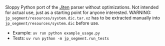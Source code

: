 Sloppy Python port of the [Jiten](https://github.com/Sirush/Jiten) parser without optimizations.
Not intended for actual use, just as a starting point for anyone interested.
WARNING: `jp_segment/resources/system.dic.tar.xz` has to be extracted manually into `jp_segment/resources/system.dic` before use.

- Example: `uv run python example_usage.py`
- Tests: `uv run python -m jp_segment.run_tests`
